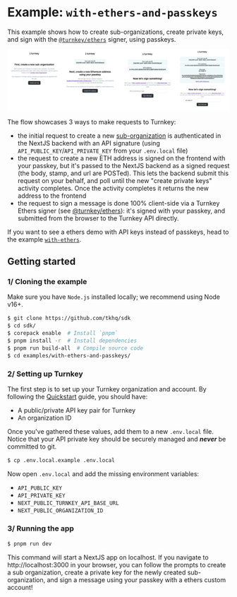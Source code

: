 # Example: `with-ethers-and-passkeys`

This example shows how to create sub-organizations, create private keys, and sign with the [`@turnkey/ethers`](../../packages/ethers/) signer, using passkeys.

![UI screenshot](./img/ui-screenshot.png)

The flow showcases 3 ways to make requests to Turnkey:

- the initial request to create a new [sub-organization](https://docs.turnkey.com/getting-started/sub-organizations) is authenticated in the NextJS backend with an API signature (using `API_PUBLIC_KEY`/`API_PRIVATE_KEY` from your `.env.local` file)
- the request to create a new ETH address is signed on the frontend with your passkey, but it's passed to the NextJS backend as a signed request (the body, stamp, and url are POSTed). This lets the backend submit this request on your behalf, and poll until the new "create private keys" activity completes. Once the activity completes it returns the new address to the frontend
- the request to sign a message is done 100% client-side via a Turnkey Ethers signer (see [@turnkey/ethers](../../packages/ethers/)): it's signed with your passkey, and submitted from the browser to the Turnkey API directly.

If you want to see a ethers demo with API keys instead of passkeys, head to the example [`with-ethers`](../with-ethers/).

## Getting started

### 1/ Cloning the example

Make sure you have `Node.js` installed locally; we recommend using Node v16+.

```bash
$ git clone https://github.com/tkhq/sdk
$ cd sdk/
$ corepack enable  # Install `pnpm`
$ pnpm install -r  # Install dependencies
$ pnpm run build-all  # Compile source code
$ cd examples/with-ethers-and-passkeys/
```

### 2/ Setting up Turnkey

The first step is to set up your Turnkey organization and account. By following the [Quickstart](https://docs.turnkey.com/getting-started/quickstart) guide, you should have:

- A public/private API key pair for Turnkey
- An organization ID

Once you've gathered these values, add them to a new `.env.local` file. Notice that your API private key should be securely managed and **_never_** be committed to git.

```bash
$ cp .env.local.example .env.local
```

Now open `.env.local` and add the missing environment variables:

- `API_PUBLIC_KEY`
- `API_PRIVATE_KEY`
- `NEXT_PUBLIC_TURNKEY_API_BASE_URL`
- `NEXT_PUBLIC_ORGANIZATION_ID`

### 3/ Running the app

```bash
$ pnpm run dev
```

This command will start a NextJS app on localhost. If you navigate to http://localhost:3000 in your browser, you can follow the prompts to create a sub organization, create a private key for the newly created sub-organization, and sign a message using your passkey with a ethers custom account!
